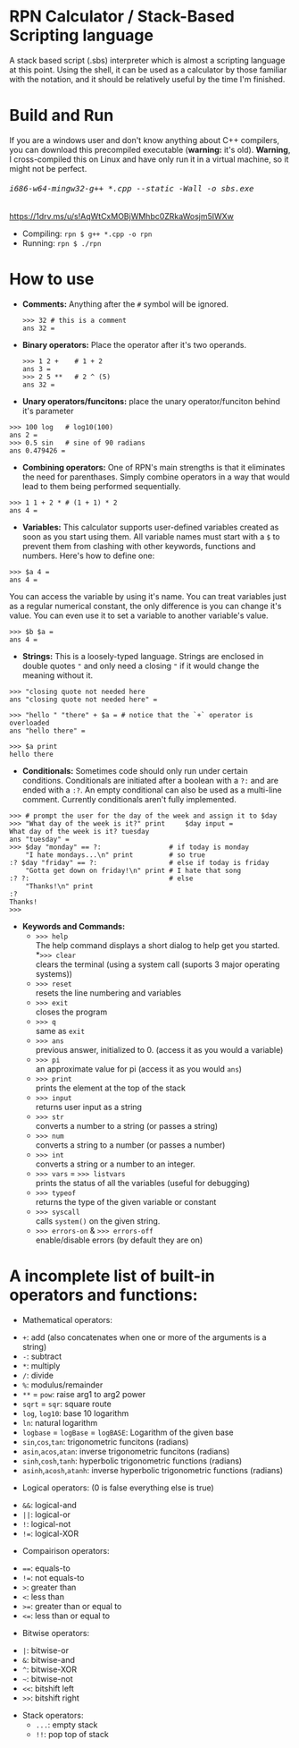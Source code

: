 # RPN Calculator / Stack-Based Scripting language
A stack based script (.sbs) interpreter which is almost a scripting language at this point. Using the shell, it can be used as a calculator by those familiar with the notation, and it should be relatively useful by the time I'm finished.

# Build and Run
If you are a windows user and don't know anything about C++ compilers, you can download this precompiled executable (<b>warning:</b> it's old). <b>Warning</b>, I cross-compiled this on Linux and have only run it in a virtual machine, so it might not be perfect.<br/> <h6><pre>i686-w64-mingw32-g++ *.cpp --static -Wall -o sbs.exe</pre></h6>
https://1drv.ms/u/s!AqWtCxMOBjWMhbc0ZRkaWosjm5IWXw
- Compiling:
`rpn $ g++ *.cpp -o rpn`
- Running:
`rpn $ ./rpn`

# How to use
 - <b>Comments:</b>
   Anything after the `#` symbol will be ignored.
   ```
   >>> 32 # this is a comment
   ans 32 =
   ```
   
 - <b>Binary operators:</b>
  Place the operator after it's two operands.
   ```
   >>> 1 2 +    # 1 + 2 
   ans 3 =
   >>> 2 5 **   # 2 ^ (5)
   ans 32 =
   ```
   
 - <b>Unary operators/funcitons:</b>
  place the unary operator/funciton behind it's parameter
  ```
  >>> 100 log   # log10(100)
  ans 2 =
  >>> 0.5 sin   # sine of 90 radians
  ans 0.479426 =
  ```
  
 - <b>Combining operators:</b>
  One of RPN's main strengths is that it eliminates the need for parenthases. Simply combine operators in a way that would lead to them being performed sequentially.
  ```
  >>> 1 1 + 2 * # (1 + 1) * 2  
  ans 4 =
  ```
 - <b>Variables:</b>
  This calculator supports user-defined variables created as soon as you start using them. All variable names must start with a `$` to prevent them from clashing with other keywords, functions and numbers. Here's how to define one:
 ```
 >>> $a 4 =
 ans 4 =
 ```
  You can access the variable by using it's name. You can treat variables just as a regular numerical constant, the only difference is you can change it's value. You can even use it to set a variable to another variable's value.
 ```
 >>> $b $a =
 ans 4 =
 ```
 - <b>Strings:</b>
  This is a loosely-typed language. Strings are enclosed in double quotes `"` and only need a closing `"` if it would change the meaning without it.
 ```
 >>> "closing quote not needed here
 ans "closing quote not needed here" =
 
 >>> "hello " "there" + $a = # notice that the `+` operator is overloaded
 ans "hello there" =
 
 >>> $a print 
 hello there
 ```
 - <b>Conditionals:</b>
  Sometimes code should only run under certain conditions. Conditionals are initiated after a boolean with a `?:` and are ended with a `:?`. An empty conditional can also be used as a multi-line comment. Currently conditionals aren't fully implemented.
```
>>> # prompt the user for the day of the week and assign it to $day
>>> "What day of the week is it?" print     $day input =  
What day of the week is it? tuesday
ans "tuesday" =
>>> $day "monday" == ?:                 # if today is monday 
    "I hate mondays...\n" print         # so true
:? $day "friday" == ?:                  # else if today is friday
    "Gotta get down on friday!\n" print # I hate that song
:? ?:                                   # else
    "Thanks!\n" print 
:?
Thanks!
>>>
```
 
 - <b>Keywords and Commands:</b>
    * `>>> help` <br/>
      The help command displays a short dialog to help get you started.
    *`>>> clear` <br/>
      clears the terminal (using a system call (suports 3 major operating systems))
    * `>>> reset` <br/>
      resets the line numbering and variables
    * `>>> exit` <br/>
      closes the program
    * `>>> q` <br/>
      same as `exit`
    * `>>> ans` <br/>
      previous answer, initialized to 0. (access it as you would a variable)
    * `>>> pi` <br/>
      an approximate value for pi (access it as you would `ans`)
    * `>>> print` <br/>
      prints the element at the top of the stack
    * `>>> input` <br/>
      returns user input as a string
    * `>>> str` <br/>
      converts a number to a string (or passes a string)
    * `>>> num` <br/>
      converts a string to a number (or passes a number)
    * `>>> int` <br/>
      converts a string or a number to an integer.
    * `>>> vars` = `>>> listvars` <br/>
      prints the status of all the variables (useful for debugging)
    * `>>> typeof`<br/>
      returns the type of the given variable or constant
    * `>>> syscall`<br/>
      calls `system()` on the given string.
    * `>>> errors-on` & `>>> errors-off`<br/>
      enable/disable errors (by default they are on)



# A incomplete list of built-in operators and functions:
 * Mathematical operators:
  - `+`: add (also concatenates when one or more of the arguments is a string)
  - `-`: subtract
  - `*`: multiply
  - `/`: divide
  - `%`: modulus/remainder
  - `**` = `pow`: raise arg1 to arg2 power
  - `sqrt` = `sqr`: square route
  - `log`, `log10`: base 10 logarithm
  - `ln`: natural logarithm
  - `logbase` = `logBase` = `logBASE`: Logarithm of the given base
  - `sin`,`cos`,`tan`: trigonometric funcitons (radians)
  - `asin`,`acos`,`atan`: inverse trigonometric funcitons (radians)
  - `sinh`,`cosh`,`tanh`: hyperbolic trigonometric functions (radians)
  - `asinh`,`acosh`,`atanh`: inverse hyperbolic trigonometric functions (radians)
  
 * Logical operators: (0 is false everything else is true)
  - `&&`: logical-and
  - `||`: logical-or
  - `!`: logical-not
  - `!=`: logical-XOR
 
 * Compairison operators:
  - `==`: equals-to
  - `!=`: not equals-to
  - `>`: greater than
  - `<`: less than
  - `>=`: greater than or equal to
  - `<=`: less than or equal to
  
 * Bitwise operators:
  - `|`: bitwise-or
  - `&`: bitwise-and
  - `^`: bitwise-XOR
  - `~`: bitwise-not
  - `<<`: bitshift left
  - `>>`: bitshift right
 
* Stack operators:
  - `...`: empty stack
  - `!!`: pop top of stack
